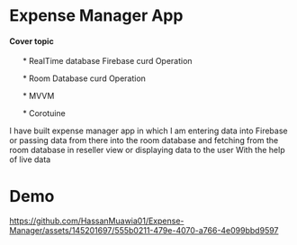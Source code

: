 
<h1>Expense Manager App</h1>
<h4>Cover topic</h4>
<ul>* RealTime database Firebase curd Operation</ul>
<ul>* Room Database curd Operation</ul>
<ul>* MVVM</ul>
<ul>* Corotuine</ul>

<p> I have built expense manager app in which I am entering data into Firebase or passing data from there into the room database and fetching from the room database in reseller view or displaying data to the user With the help of live data </p>

<h1> Demo </h1>



https://github.com/HassanMuawia01/Expense-Manager/assets/145201697/555b0211-479e-4070-a766-4e099bbd9597

